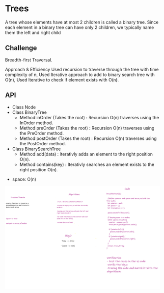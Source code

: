 # Trees
A tree whose elements have at most 2 children is called a binary tree. Since each element in a binary tree can have only 2 children, we typically name them the left and right child

## Challenge
Breadth-first Traversal.

Approach & Efficiency
Used recursion to traverse through the tree with time complexity of n, Used Iterative approach to add to binary search tree with O(n), Used Iterative to check if element exists with O(n).

## API
* Class Node
* Class BinaryTree
  * Method inOrder (Takes the root) : Recursion O(n) traverses using the InOrder method.
  * Method preOrder (Takes the root) : Recursion O(n) traverses using the PreOrder method.
  * Method postOrder (Takes the root) : Recursion O(n) traverses using the PostOrder method.
* Class BinarySearchTree
  * Method add(data) : Iterativly adds an element to the right position O(n).
  * Method contains(key) : Iterativly searches an element exists to the right position O(n).
- space: O(n)

<img src="./trees/challenge 17.png" />
